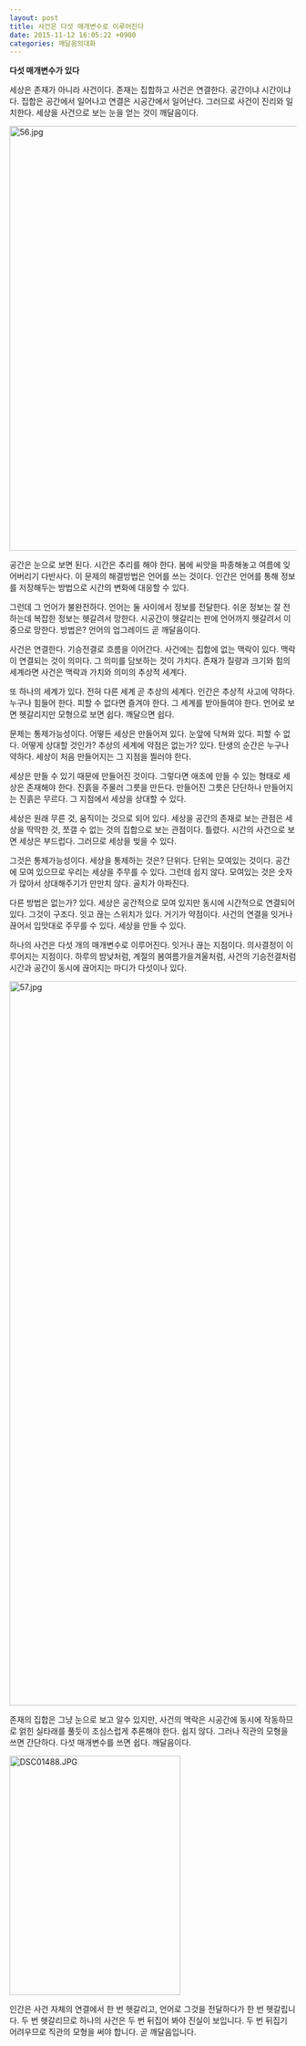 ```yaml
---
layout: post
title: 사건은 다섯 매개변수로 이루어진다
date: 2015-11-12 16:05:22 +0900
categories: 깨달음의대화
---
```

**다섯 매개변수가 있다** 

  


세상은 존재가 아니라 사건이다. 존재는 집합하고 사건은 연결한다. 공간이냐 시간이냐다. 집합은 공간에서 일어나고 연결은 시공간에서 일어난다. 그러므로 사건이 진리와 일치한다. 세상을 사건으로 보는 눈을 얻는 것이 깨달음이다.

  




<img src="assets/attach/images/198/229/638/56.jpg" alt="56.jpg" width="600" height="744" />   


공간은 눈으로 보면 된다. 시간은 추리를 해야 한다. 봄에 씨앗을 파종해놓고 여름에 잊어버리기 다반사다. 이 문제의 해결방법은 언어를 쓰는 것이다. 인간은 언어를 통해 정보를 저장해두는 방법으로 시간의 변화에 대응할 수 있다. 

  


그런데 그 언어가 불완전하다. 언어는 둘 사이에서 정보를 전달한다. 쉬운 정보는 잘 전하는데 복잡한 정보는 헷갈려서 망한다. 시공간이 헷갈리는 판에 언어까지 헷갈려서 이중으로 망한다. 방법은? 언어의 업그레이드 곧 깨달음이다. 

  


사건은 연결한다. 기승전결로 흐름을 이어간다. 사건에는 집합에 없는 맥락이 있다. 맥락이 연결되는 것이 의미다. 그 의미를 담보하는 것이 가치다. 존재가 질량과 크기와 힘의 세계라면 사건은 맥락과 가치와 의미의 추상적 세계다. 

  


또 하나의 세계가 있다. 전혀 다른 세계 곧 추상의 세계다. 인간은 추상적 사고에 약하다. 누구나 힘들어 한다. 피할 수 없다면 즐겨야 한다. 그 세계를 받아들여야 한다. 언어로 보면 헷갈리지만 모형으로 보면 쉽다. 깨달으면 쉽다. 

  


문제는 통제가능성이다. 어떻든 세상은 만들어져 있다. 눈앞에 닥쳐와 있다. 피할 수 없다. 어떻게 상대할 것인가? 추상의 세계에 약점은 없는가? 있다. 탄생의 순간은 누구나 약하다. 세상이 처음 만들어지는 그 지점을 찔러야 한다. 

  


세상은 만들 수 있기 때문에 만들어진 것이다. 그렇다면 애초에 만들 수 있는 형태로 세상은 존재해야 한다. 진흙을 주물러 그릇을 만든다. 만들어진 그릇은 단단하나 만들어지는 진흙은 무르다. 그 지점에서 세상을 상대할 수 있다.

  


세상은 원래 무른 것, 움직이는 것으로 되어 있다. 세상을 공간의 존재로 보는 관점은 세상을 딱딱한 것, 쪼갤 수 없는 것의 집합으로 보는 관점이다. 틀렸다. 시간의 사건으로 보면 세상은 부드럽다. 그러므로 세상을 빚을 수 있다.

  


그것은 통제가능성이다. 세상을 통제하는 것은? 단위다. 단위는 모여있는 것이다. 공간에 모여 있으므로 우리는 세상을 주무를 수 있다. 그런데 쉽지 않다. 모여있는 것은 숫자가 많아서 상대해주기가 만만치 않다. 골치가 아파진다.

  


다른 방법은 없는가? 있다. 세상은 공간적으로 모여 있지만 동시에 시간적으로 연결되어 있다. 그것이 구조다. 잇고 끊는 스위치가 있다. 거기가 약점이다. 사건의 연결을 잇거나 끊어서 입맛대로 주무를 수 있다. 세상을 만들 수 있다. 

  


하나의 사건은 다섯 개의 매개변수로 이루어진다. 잇거나 끊는 지점이다. 의사결정이 이루어지는 지점이다. 하루의 밤낮처럼, 계절의 봄여름가을겨울처럼, 사건의 기승전결처럼 시간과 공간이 동시에 끊어지는 마디가 다섯이나 있다. 

  


  



<img src="assets/attach/images/198/229/638/57.jpg" alt="57.jpg" width="563" height="1269" />   


  


존재의 집합은 그냥 눈으로 보고 알수 있지만, 사건의 맥락은 시공간에 동시에 작동하므로 얽힌 실타래를 풀듯이 조심스럽게 추론해야 한다. 쉽지 않다. 그러나 직관의 모형을 쓰면 간단하다. 다섯 매개변수를 쓰면 쉽다. 깨달음이다. 

  


  





 <img src="assets/attach/images/198/229/638/DSC01488.JPG" alt="DSC01488.JPG" width="300" height="419" /> 

  


인간은 사건 자체의 연결에서 한 번 헷갈리고, 언어로 그것을 전달하다가 한 번 헷갈립니다. 두 번 헷갈리므로 하나의 사건은 두 번 뒤집어 봐야 진실이 보입니다. 두 번 뒤집기 어려우므로 직관의 모형을 써야 합니다. 곧 깨달음입니다.
